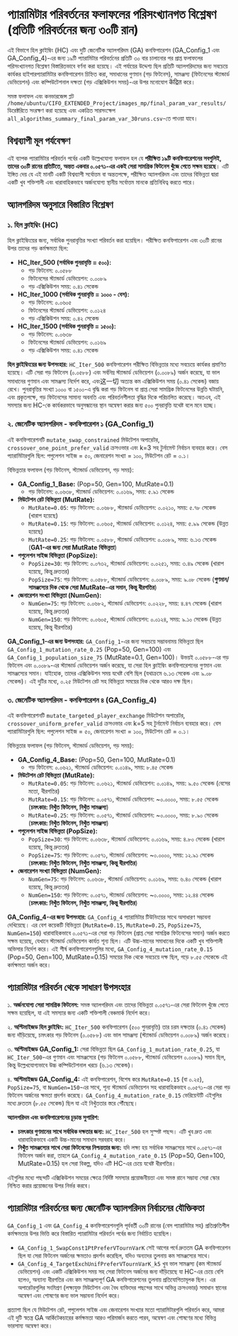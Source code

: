 # প্যারামিটার পরিবর্তনের ফলাফলের পরিসংখ্যানগত বিশ্লেষণ (প্রতিটি পরিবর্তনের জন্য ৩০টি রান)

এই বিভাগে হিল ক্লাইম্বিং (HC) এবং দুটি জেনেটিক অ্যালগরিদম (GA) কনফিগারেশন (GA_Config_1 এবং GA_Config_4)-এর জন্য ১৯টি প্যারামিটার পরিবর্তনের প্রতিটি ৩০ বার চালানোর পর প্রাপ্ত ফলাফলের পরিসংখ্যানগত বিশ্লেষণ বিস্তারিতভাবে বর্ণনা করা হয়েছে। এই পর্যায়ের উদ্দেশ্য ছিল প্রতিটি অ্যালগরিদমের জন্য সবচেয়ে কার্যকর হাইপারপ্যারামিটার কনফিগারেশন চিহ্নিত করা, সমাধানের গুণমান (গড় ফিটনেস), সামঞ্জস্য (ফিটনেসের স্ট্যান্ডার্ড ডেভিয়েশন) এবং কম্পিউটেশনাল দক্ষতা (গড় এক্সিকিউশন সময়)-এর উপর মনোযোগ केंद्रित করে।

সমস্ত ফলাফল এবং কনভারজেন্স প্লট `/home/ubuntu/CIFO_EXTENDED_Project/images_mp/final_param_var_results/` ডিরেক্টরিতে সংরক্ষণ করা হয়েছে এবং একত্রিত সারসংক্ষেপ `all_algorithms_summary_final_param_var_30runs.csv`-তে পাওয়া যাবে।

## বিশ্বব্যাপী মূল পর্যবেক্ষণ

এই ব্যাপক প্যারামিটার পরিবর্তন পর্বের একটি উল্লেখযোগ্য ফলাফল হল যে **পরীক্ষিত ১৯টি কনফিগারেশনের সবগুলিই, তাদের ৩০টি রানের প্রতিটিতে, অন্তত একবার ০.০৫৭১-এর একই সেরা সামগ্রিক ফিটনেস খুঁজে পেতে সক্ষম হয়েছে**। এটি ইঙ্গিত দেয় যে এই মানটি একটি বিশ্বব্যাপী সর্বোত্তম বা অন্ততপক্ষে, পরীক্ষিত অ্যালগরিদম এবং তাদের বিভিন্নতা দ্বারা একটি খুব শক্তিশালী এবং ধারাবাহিকভাবে অর্জনযোগ্য স্থানীয় সর্বোত্তম মানকে প্রতিনিধিত্ব করতে পারে।

## অ্যালগরিদম অনুসারে বিস্তারিত বিশ্লেষণ

### ১. হিল ক্লাইম্বিং (HC)

হিল ক্লাইম্বিংয়ের জন্য, সর্বাধিক পুনরাবৃত্তির সংখ্যা পরিবর্তন করা হয়েছিল। পরীক্ষিত কনফিগারেশন এবং ৩০টি রানের উপর তাদের গড় কর্মক্ষমতা ছিল:

*   **HC_Iter_500 (সর্বাধিক পুনরাবৃত্তি = ৫০০):**
    *   গড় ফিটনেস: ০.০৫৮৮
    *   ফিটনেসের স্ট্যান্ডার্ড ডেভিয়েশন: ০.০০৮৯
    *   গড় এক্সিকিউশন সময়: ০.৪১ সেকেন্ড
*   **HC_Iter_1000 (সর্বাধিক পুনরাবৃত্তি = ১০০০ - বেস):**
    *   গড় ফিটনেস: ০.০৬০৫
    *   ফিটনেসের স্ট্যান্ডার্ড ডেভিয়েশন: ০.০১২৪
    *   গড় এক্সিকিউশন সময়: ০.৪২ সেকেন্ড
*   **HC_Iter_1500 (সর্বাধিক পুনরাবৃত্তি = ১৫০০):**
    *   গড় ফিটনেস: ০.০৬৩৮
    *   ফিটনেসের স্ট্যান্ডার্ড ডেভিয়েশন: ০.০১৬৯
    *   গড় এক্সিকিউশন সময়: ০.৪১ সেকেন্ড

**হিল ক্লাইম্বিংয়ের জন্য উপসংহার:**
`HC_Iter_500` কনফিগারেশন পরীক্ষিত বিভিন্নতার মধ্যে সবচেয়ে কার্যকর প্রমাণিত হয়েছে। এটি সেরা গড় ফিটনেস (০.০৫৮৮) এবং সর্বনিম্ন স্ট্যান্ডার্ড ডেভিয়েশন (০.০০৮৯) অর্জন করেছে, যা ভাল সমাধানের গুণমান এবং সামঞ্জস্য নির্দেশ করে, এবং这一切 অত্যন্ত কম এক্সিকিউশন সময় (০.৪১ সেকেন্ড) বজায় রেখে। পুনরাবৃত্তির সংখ্যা ১০০০ বা ১৫০০-এ বৃদ্ধি করা গড় ফিটনেস বা প্রাপ্ত সেরা সামগ্রিক ফিটনেসের উন্নতি ঘটায়নি, এবং প্রকৃতপক্ষে, গড় ফিটনেসের সামান্য অবনতি এবং পরিবর্তনশীলতা বৃদ্ধির দিকে পরিচালিত করেছে। অতএব, এই সমস্যার জন্য HC-কে কার্যকরভাবে অনুসন্ধানের স্থান অন্বেষণ করার জন্য ৫০০ পুনরাবৃত্তি যথেষ্ট বলে মনে হচ্ছে।

### ২. জেনেটিক অ্যালগরিদম - কনফিগারেশন ১ (GA_Config_1)

এই কনফিগারেশনটি `mutate_swap_constrained` মিউটেশন অপারেটর, `crossover_one_point_prefer_valid` ক্রসওভার এবং k=3 সহ টুর্নামেন্ট নির্বাচন ব্যবহার করে। বেস প্যারামিটারগুলি ছিল: পপুলেশন সাইজ = ৫০, জেনারেশন সংখ্যা = ১০০, মিউটেশন রেট = ০.১।

বিভিন্নতার ফলাফল (গড় ফিটনেস, স্ট্যান্ডার্ড ডেভিয়েশন, গড় সময়):

*   **GA_Config_1_Base:** (Pop=50, Gen=100, MutRate=0.1)
    *   গড় ফিটনেস: ০.০৬৩৮, স্ট্যান্ডার্ড ডেভিয়েশন: ০.০১৬৯, সময়: ৫.৯১ সেকেন্ড
*   **মিউটেশন রেট বিভিন্নতা (MutRate):**
    *   `MutRate=0.05`: গড় ফিটনেস: ০.০৬৮৮, স্ট্যান্ডার্ড ডেভিয়েশন: ০.০২১০, সময়: ৫.৭৮ সেকেন্ড (খারাপ হয়েছে)
    *   `MutRate=0.15`: গড় ফিটনেস: ০.০৬০৫, স্ট্যান্ডার্ড ডেভিয়েশন: ০.০১২৪, সময়: ৫.৯৯ সেকেন্ড (উন্নত হয়েছে)
    *   `MutRate=0.25`: গড় ফিটনেস: ০.০৫৮৮, স্ট্যান্ডার্ড ডেভিয়েশন: ০.০০৮৯, সময়: ৬.১৩ সেকেন্ড (**GA1-এর জন্য সেরা MutRate বিভিন্নতা**)
*   **পপুলেশন সাইজ বিভিন্নতা (PopSize):**
    *   `PopSize=30`: গড় ফিটনেস: ০.০৭৩২, স্ট্যান্ডার্ড ডেভিয়েশন: ০.০২৫১, সময়: ৩.৪৯ সেকেন্ড (খারাপ হয়েছে, কিন্তু দ্রুততর)
    *   `PopSize=75`: গড় ফিটনেস: ০.০৫৮৮, স্ট্যান্ডার্ড ডেভিয়েশন: ০.০০৮৯, সময়: ৯.০৮ সেকেন্ড (**গুণমান/সামঞ্জস্যের দিক থেকে সেরা MutRate-এর সমান, কিন্তু ধীরগতির**)
*   **জেনারেশন সংখ্যা বিভিন্নতা (NumGen):**
    *   `NumGen=75`: গড় ফিটনেস: ০.০৬৮২, স্ট্যান্ডার্ড ডেভিয়েশন: ০.০২২৮, সময়: ৪.৪৭ সেকেন্ড (খারাপ হয়েছে, কিন্তু দ্রুততর)
    *   `NumGen=150`: গড় ফিটনেস: ০.০৬০৫, স্ট্যান্ডার্ড ডেভিয়েশন: ০.০১২৪, সময়: ৯.১০ সেকেন্ড (উন্নত হয়েছে, কিন্তু ধীরগতির)

**GA_Config_1-এর জন্য উপসংহার:**
`GA_Config_1`-এর জন্য সবচেয়ে সম্ভাবনাময় বিভিন্নতা ছিল `GA_Config_1_mutation_rate_0.25` (Pop=50, Gen=100) এবং `GA_Config_1_population_size_75` (MutRate=0.1, Gen=100)। উভয়ই ০.০৫৮৮-এর গড় ফিটনেস এবং ০.০০৮৯-এর স্ট্যান্ডার্ড ডেভিয়েশন অর্জন করেছে, যা সেরা হিল ক্লাইম্বিং কনফিগারেশনের গুণমান এবং সামঞ্জস্যের সমান। যাইহোক, তাদের এক্সিকিউশন সময় যথেষ্ট বেশি ছিল (যথাক্রমে ৬.১৩ সেকেন্ড এবং ৯.০৮ সেকেন্ড)। এই দুটির মধ্যে, ০.২৫ মিউটেশন রেট সহ বিভিন্নতা সময়ের দিক থেকে আরও দক্ষ ছিল।

### ৩. জেনেটিক অ্যালগরিদম - কনফিগারেশন ৪ (GA_Config_4)

এই কনফিগারেশনটি `mutate_targeted_player_exchange` মিউটেশন অপারেটর, `crossover_uniform_prefer_valid` ক্রসওভার এবং k=5 সহ টুর্নামেন্ট নির্বাচন ব্যবহার করে। বেস প্যারামিটারগুলি ছিল: পপুলেশন সাইজ = ৫০, জেনারেশন সংখ্যা = ১০০, মিউটেশন রেট = ০.১।

বিভিন্নতার ফলাফল (গড় ফিটনেস, স্ট্যান্ডার্ড ডেভিয়েশন, গড় সময়):

*   **GA_Config_4_Base:** (Pop=50, Gen=100, MutRate=0.1)
    *   গড় ফিটনেস: ০.০৬২১, স্ট্যান্ডার্ড ডেভিয়েশন: ০.০১৪৯, সময়: ৮.৪৫ সেকেন্ড
*   **মিউটেশন রেট বিভিন্নতা (MutRate):**
    *   `MutRate=0.05`: গড় ফিটনেস: ০.০৬২১, স্ট্যান্ডার্ড ডেভিয়েশন: ০.০১৪৯, সময়: ৯.৫০ সেকেন্ড (বেসের মতো, ধীরগতির)
    *   `MutRate=0.15`: গড় ফিটনেস: ০.০৫৭১, স্ট্যান্ডার্ড ডেভিয়েশন: ~০.০০০০, সময়: ৮.৫৫ সেকেন্ড (**চমৎকার: নিখুঁত ফিটনেস, নিখুঁত সামঞ্জস্য**)
    *   `MutRate=0.25`: গড় ফিটনেস: ০.০৫৭১, স্ট্যান্ডার্ড ডেভিয়েশন: ~০.০০০০, সময়: ৮.৯০ সেকেন্ড (**চমৎকার: নিখুঁত ফিটনেস, নিখুঁত সামঞ্জস্য**)
*   **পপুলেশন সাইজ বিভিন্নতা (PopSize):**
    *   `PopSize=30`: গড় ফিটনেস: ০.০৬৩৮, স্ট্যান্ডার্ড ডেভিয়েশন: ০.০১৬৯, সময়: ৪.৮০ সেকেন্ড (খারাপ হয়েছে, কিন্তু দ্রুততর)
    *   `PopSize=75`: গড় ফিটনেস: ০.০৫৭১, স্ট্যান্ডার্ড ডেভিয়েশন: ~০.০০০০, সময়: ১২.৯১ সেকেন্ড (**চমৎকার: নিখুঁত ফিটনেস, নিখুঁত সামঞ্জস্য, কিন্তু ধীরগতির**)
*   **জেনারেশন সংখ্যা বিভিন্নতা (NumGen):**
    *   `NumGen=75`: গড় ফিটনেস: ০.০৬৩৮, স্ট্যান্ডার্ড ডেভিয়েশন: ০.০১৬৯, সময়: ৬.৪০ সেকেন্ড (খারাপ হয়েছে, কিন্তু দ্রুততর)
    *   `NumGen=150`: গড় ফিটনেস: ০.০৫৭১, স্ট্যান্ডার্ড ডেভিয়েশন: ~০.০০০০, সময়: ১২.৪৪ সেকেন্ড (**চমৎকার: নিখুঁত ফিটনেস, নিখুঁত সামঞ্জস্য, কিন্তু ধীরগতির**)

**GA_Config_4-এর জন্য উপসংহার:**
`GA_Config_4` প্যারামিটার টিউনিংয়ের সাথে অসাধারণ সম্ভাবনা দেখিয়েছে। এর বেশ কয়েকটি বিভিন্নতা (`MutRate=0.15`, `MutRate=0.25`, `PopSize=75`, `NumGen=150`) ধারাবাহিকভাবে ০.০৫৭১-এর সেরা গড় ফিটনেস (প্রাপ্ত সেরা সামগ্রিক ফিটনেসের সমান) অর্জন করতে সক্ষম হয়েছে, যেখানে স্ট্যান্ডার্ড ডেভিয়েশন কার্যত শূন্য ছিল। এটি উচ্চ-মানের সমাধানের দিকে একটি খুব শক্তিশালী অভিসার নির্দেশ করে।
এই শীর্ষ কনফিগারেশনগুলির মধ্যে, `GA_Config_4_mutation_rate_0.15` (Pop=50, Gen=100, MutRate=0.15) সময়ের দিক থেকে সবচেয়ে দক্ষ ছিল, গড়ে ৮.৫৫ সেকেন্ডে এই কর্মক্ষমতা অর্জন করে।

## প্যারামিটার পরিবর্তন থেকে সাধারণ উপসংহার

১.  **অর্জনযোগ্য সেরা সামগ্রিক ফিটনেস:** সমস্ত অ্যালগরিদম এবং তাদের বিভিন্নতা ০.০৫৭১-এর সেরা ফিটনেস খুঁজে পেতে সক্ষম হয়েছিল, যা এই সমস্যার জন্য একটি শক্তিশালী বেঞ্চমার্ক নির্দেশ করে।

২.  **অপ্টিমাইজড হিল ক্লাইম্বিং:** `HC_Iter_500` কনফিগারেশন (৫০০ পুনরাবৃত্তি) তার চরম দক্ষতার (০.৪১ সেকেন্ড) জন্য দাঁড়িয়েছে, চমৎকার গড় ফিটনেস (০.০৫৮৮) এবং ভাল সামঞ্জস্য (স্ট্যান্ডার্ড ডেভিয়েশন ০.০০৮৯) অর্জন করেছে।

৩.  **অপ্টিমাইজড GA_Config_1:** সেরা বিভিন্নতা ছিল `GA_Config_1_mutation_rate_0.25`, যা `HC_Iter_500`-এর গুণমান এবং সামঞ্জস্যের (গড় ফিটনেস ০.০৫৮৮, স্ট্যান্ডার্ড ডেভিয়েশন ০.০০৮৯) সমান ছিল, কিন্তু উল্লেখযোগ্যভাবে উচ্চ কম্পিউটেশনাল খরচে (৬.১৩ সেকেন্ড)।

৪.  **অপ্টিমাইজড GA_Config_4:** এই কনফিগারেশন, বিশেষ করে `MutRate=0.15` (বা ০.২৫), `PopSize=75`, বা `NumGen=150`-এর সাথে, শূন্য স্ট্যান্ডার্ড ডেভিয়েশন সহ ধারাবাহিকভাবে ০.০৫৭১-এর সেরা গড় ফিটনেস অর্জনের ক্ষমতা প্রদর্শন করেছে। `GA_Config_4_mutation_rate_0.15` ভেরিয়েন্টটি এইগুলির মধ্যে দ্রুততম (৮.৫৫ সেকেন্ড) ছিল যা এই নিখুঁততার স্তরে পৌঁছেছে।

**অ্যালগরিদম এবং কনফিগারেশনের চূড়ান্ত সুপারিশ:**

*   **চমৎকার গুণমানের সাথে সর্বাধিক দক্ষতার জন্য:** `HC_Iter_500` হল সুস্পষ্ট পছন্দ। এটি খুব দ্রুত এবং ধারাবাহিকভাবে একটি উচ্চ-মানের সমাধান সরবরাহ করে।
*   **নিখুঁত সামঞ্জস্যের সাথে সেরা ফিটনেসের নিশ্চয়তার জন্য:** যদি লক্ষ্য হয় সর্বাধিক সামঞ্জস্যের সাথে ০.০৫৭১-এর ফিটনেস অর্জন করা, তাহলে `GA_Config_4_mutation_rate_0.15` (Pop=50, Gen=100, MutRate=0.15) হল সেরা বিকল্প, যদিও এটি HC-এর চেয়ে যথেষ্ট ধীরগতির।

এইগুলির মধ্যে পছন্দটি এক্সিকিউশন সময়ের ক্ষেত্রে নির্দিষ্ট সমস্যার প্রয়োজনীয়তা এবং সমস্ত রানে সম্ভাব্য সেরা স্কোর নিশ্চিত করার প্রয়োজনের উপর নির্ভর করবে।

## প্যারামিটার পরিবর্তনের জন্য জেনেটিক অ্যালগরিদম নির্বাচনের যৌক্তিকতা

`GA_Config_1` এবং `GA_Config_4` কনফিগারেশনগুলি পূর্ববর্তী ৩০টি রানের (বেস প্যারামিটার সহ) প্রতিশ্রুতিশীল কর্মক্ষমতার উপর ভিত্তি করে বিস্তারিত প্যারামিটার পরিবর্তন পর্বের জন্য নির্বাচিত হয়েছিল।

*   `GA_Config_1_SwapConst1PtPreferVTournVarK` সেই আগের পর্বে দ্রুততম GA কনফিগারেশন ছিল যা সেরা ফিটনেস অর্জনের ক্ষমতাও প্রদর্শন করেছিল, যদিও অন্যদের তুলনায় কম সামঞ্জস্যের সাথে।
*   `GA_Config_4_TargetExchUnifPreferVTournVarK_k5` খুব ভাল সামঞ্জস্য (কম স্ট্যান্ডার্ড ডেভিয়েশন) এবং একটি এক্সিকিউশন সময় সহ সেরা ফিটনেস অর্জনের জন্য দাঁড়িয়েছে যা HC-এর চেয়ে বেশি হলেও, অন্যান্য ধীরগতির এবং কম সামঞ্জস্যপূর্ণ GA কনফিগারেশনের তুলনায় প্রতিযোগিতামূলক ছিল। এর অপারেটরগুলির সংমিশ্রণ (লক্ষ্যযুক্ত মিউটেশন এবং বৈধ ব্যক্তিদের পছন্দের সাথে অভিন্ন ক্রসওভার) সমাধান স্থানের অন্বেষণ এবং শোষণের জন্য ভাল সম্ভাবনা নির্দেশ করে।

প্রত্যাশা ছিল যে মিউটেশন রেট, পপুলেশন সাইজ এবং জেনারেশন সংখ্যার মতো প্যারামিটারগুলি পরিবর্তন করে, আমরা এই দুটি স্বতন্ত্র GA আর্কিটেকচারের কর্মক্ষমতা আরও পরিমার্জন করতে পারব, অন্বেষণ এবং শোষণের মধ্যে বিভিন্ন ভারসাম্য অন্বেষণ করে।

